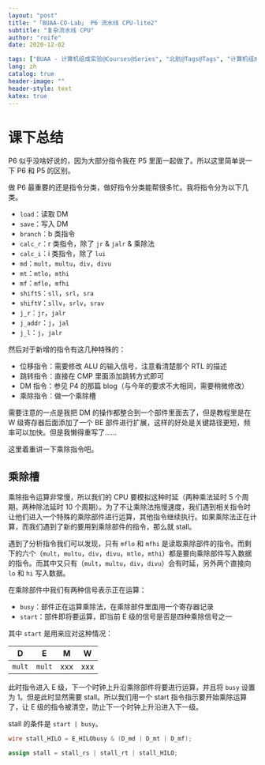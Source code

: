 ```yaml
---
layout: "post"
title: "「BUAA-CO-Lab」 P6 流水线 CPU-lite2"
subtitle: "复杂流水线 CPU"
author: "roife"
date: 2020-12-02

tags: ["BUAA - 计算机组成实验@Courses@Series", "北航@Tags@Tags", "计算机组成@Tags@Tags", "Verilog-HDL@Languages@Tags", "数字电路@Tags@Tags"]
lang: zh
catalog: true
header-image: ""
header-style: text
katex: true
---
```


<!-- # 上机总结

- 第一题：bgezalr

  $$
    \begin{aligned}
    & condition \leftarrow GPR[rs] \ge 0 \\
    & GPR[rd] \leftarrow PC + 8 \\
    & \operatorname{if}\ condition\  \operatorname{then} \\
    & \qquad PC \leftarrow GPR[rt]  \\
    \end{aligned}
  $$

  甚至比 `blezalc` 还简单一点。

- 第二题：msub

  $$temp \leftarrow (HI \mid\mid LO) - (GPR[rs] * GPR[rt])$$

  $$HI \leftarrow temp\_{63..32}$$

  $$LO \leftarrow temp\_{31..0}$$

  标准指令集里面有这个指令。

- 第三题：lhs

  $$
    \begin{aligned}
    & Addr \leftarrow GPR[base] + \operatorname{signed\_ext}(offset) \\
    & memword \leftarrow memory[Addr] \\
    & byte \leftarrow Addr_{1..0} \\
    & \operatorname{if}\ byte = 0\ \operatorname{then} \\
    & \qquad GPR[rt] \leftarrow \operatorname{signed\_ext}(memword_{7..0}) \\
    & \operatorname{else}\ \operatorname{if}\ byte = 2\ \operatorname{then} \\
    & \qquad GPR[rt] \leftarrow \operatorname{signed\_ext}(memword_{23..16})
    \end{aligned}
  $$

  应该是这样的，记不太清了。

  可以把它看作是条件写的 `lh` 或者是 `lb`。

## 分析

跳转和存储没什么好说的，都在 P5 里面说过了。所以这里说一下 P6 的计算。

P6 的计算一般是和乘除部件有关，但是其实也不难，这里建议课下做一下 `madd`, `maddu`, `msub`, `msubu`。

{% raw %}

一个坑点在于 `madd`（或者 `msub`） 里面。如果你的写法是

```verilog
{temp_hi, temp_lo} <= {hi, lo} + $signed(rs) * $signed(rt);
```

好像就会出锅，这个具体的原因在 P1 里面讲过了，和 signedness 有关。另外，如果你写的是

```verilog
{temp_hi, temp_lo} <= {hi, lo} + $signed($signed(rs) * $signed(rt));
```

也不对，具体也是 P1 里面有讲。正确的写法是：

```verilog
{temp_hi, temp_lo} <= {hi, lo} + $signed($signed(64'd0) + $signed(rs) * $signed(rt));
// 或者
{temp_hi, temp_lo} <= {hi, lo} + $signed({{32{rs[31]}}, rs[31]} * $signed({{32{rt[31]}}, rt[31]})); // 手动进行符号位扩展
```

{% endraw %}

总之一句话：小心 `$signed()`。

课上可能会出现 `Your CPU runs less cycles than expected.` 这种情况可以适当加一下乘除部件的 busy 时间。 -->

# 课下总结

P6 似乎没啥好说的，因为大部分指令我在 P5 里面一起做了。所以这里简单说一下 P6 和 P5 的区别。

做 P6 最重要的还是指令分类，做好指令分类能帮很多忙。我将指令分为以下几类。

- `load`：读取 DM
- `save`：写入 DM
- `branch`：b 类指令
- `calc_r`：r 类指令，除了 `jr` & `jalr` & 乘除法
- `calc_i`：i 类指令，除了 `lui`
- `md`：`mult`，`multu`，`div`，`divu`
- `mt`：`mtlo`，`mthi`
- `mf`：`mflo`，`mfhi`
- `shiftS`：`sll`，`srl`，`sra`
- `shiftV`：`sllv`，`srlv`，`srav`
- `j_r`：`jr`，`jalr`
- `j_addr`：`j`，`jal`
- `j_l`：`j`，`jalr`

然后对于新增的指令有这几种特殊的：

- 位移指令：需要修改 ALU 的输入信号，注意看清楚那个 RTL 的描述
- 跳转指令：直接在 CMP 里面添加跳转方式即可
- DM 指令：参见 P4 的那篇 blog（与今年的要求不大相同，需要稍微修改）
- 乘除指令：做一个乘除槽

需要注意的一点是我把 DM 的操作都整合到一个部件里面去了，但是教程里是在 W 级寄存器后面添加了一个 BE 部件进行扩展，这样的好处是关键路径更短，频率可以加快。但是我懒得重写了……

这里着重讲一下乘除指令吧。

## 乘除槽

乘除指令运算非常慢，所以我们的 CPU 要模拟这种时延（两种乘法延时 5 个周期，两种除法延时 10 个周期）。为了不让乘除法拖慢速度，我们遇到相关指令时让他们进入一个特殊的乘除部件进行运算，其他指令继续执行。如果乘除法正在计算，而我们遇到了新的要用到乘除部件的指令，那么就 stall。

遇到了分析指令我们可以发现，只有 `mflo` 和 `mfhi` 是读取乘除部件的指令。而剩下的六个（`mult`，`multu`，`div`，`divu`，`mtlo`，`mthi`）都是要向乘除部件写入数据的指令。而其中又只有（`mult`，`multu`，`div`，`divu`）会有时延，另外两个直接向 `lo` 和 `hi` 写入数据。

在乘除部件中我们有两种信号表示正在运算：
- `busy`：部件正在运算乘除法，在乘除部件里面用一个寄存器记录
- `start`：部件即将要运算，即当前 E 级的信号是否是四种乘除信号之一

其中 `start` 是用来应对这种情况：

| D | E | M | W |
|-|-|-|-|
| `mult` | `mult` | xxx | xxx|

此时指令进入 E 级，下一个时钟上升沿乘除部件将要进行运算，并且将 `busy` 设置为 $1$。但是此时显然需要 stall。所以我们用一个 start 指令指示要开始乘除运算了，让 E 级的指令被清空，防止下一个时钟上升沿进入下一级。

stall 的条件是 `start | busy`。

```verilog
wire stall_HILO = E_HILObusy & (D_md | D_mt | D_mf);

assign stall = stall_rs | stall_rt | stall_HILO;
```
